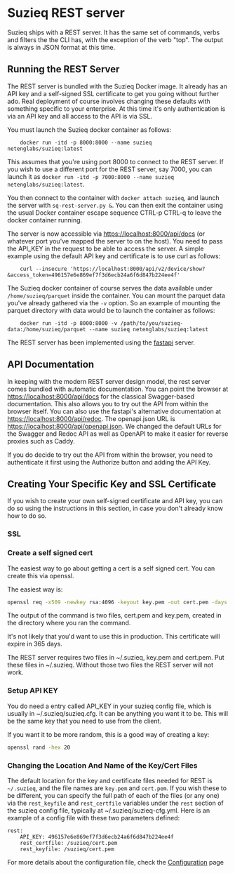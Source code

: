 # Suzieq REST server

Suzieq ships with a REST server. It has the same set of commands, verbs and filters the the CLI has, with the exception of the verb "top". The output is always in JSON format at this time.

## Running the REST Server

The REST server is bundled with the Suzieq Docker image. It already has an API key and a self-signed SSL certificate to get you going without further ado. Real deployment of course involves changing these defaults with something specific to your enterprise. At this time it's only authentication
is via an API key and all access to the API is via SSL.

You must launch the Suzieq docker container as follows:
```
    docker run -itd -p 8000:8000 --name suzieq netenglabs/suzieq:latest
```
This assumes that you're using port 8000 to connect to the REST server. If you wish to use a different port for the REST server, say 7000, you can launch it as ```docker run -itd -p 7000:8000 --name suzieq netenglabs/suzieq:latest```.

You then connect to the container with ```docker attach suzieq```, and launch the server with ```sq-rest-server.py &```. You can then exit the container using the usual Docker container escape sequence CTRL-p CTRL-q to leave the docker container running.

The server is now accessible via [https://localhost:8000/api/docs](https://localhost:8000/api/docs) (or whatever port you've mapped the server to on the host). You need to pass the API_KEY in the request to be able to access the server. A simple example using the default API key and certificate is to use curl as follows:
```
    curl --insecure 'https://localhost:8000/api/v2/device/show?&access_token=496157e6e869ef7f3d6ecb24a6f6d847b224ee4f'
```

The Suzieq docker container of course serves the data available under `/home/suzieq/parquet` inside the container. You can mount the parquet data you've already gathered via the `-v` option. So an example of mounting the parquet directory with data would be to launch the container as follows:
```
    docker run -itd -p 8000:8000 -v /path/to/you/suzieq-data:/home/suzieq/parquet --name suzieq netenglabs/suzieq:latest
```

The REST server has been implemented using the [fastapi](https://fastapi.tiangolo.com/) server.

## API Documentation

In keeping with the modern REST server design model, the rest server comes bundled with automatic documentation. You can point the browser at [https://localhost:8000/api/docs](https://localhost:8000/api/docs) for the classical Swagger-based documentation. This also allows you to try out the API from within the browser itself. You can also use the fastapi's alternative documentation at [https://localhost:8000/api/redoc](https://localhost:8000/api/redoc). The openapi.json URL is [https://localhost:8000/api/openapi.json](https://localhost:8000/api/openapi.json). We changed the default URLs for the Swagger and Redoc API as well as OpenAPI to make it easier for reverse proxies such as Caddy.

If you do decide to try out the API from within the browser, you need to authenticate it first using the Authorize button and adding the API Key.

## Creating Your Specific Key and SSL Certificate

If you wish to create your own self-signed certificate and API key, you can do so using the instructions in this section, in case you don't already know how to do so.

### SSL

### Create a self signed cert

The easiest way to go about getting a cert is a self signed cert. You can create this
via openssl.

The easiest way is:

``` bash
openssl req -x509 -newkey rsa:4096 -keyout key.pem -out cert.pem -days 365 -nodes
```
The output of the command is two files, cert.pem and key.pem, created in the directory where you ran the command.

It's not likely that you'd want to use this in production. This certificate will expire in 365 days.

The REST server requires two files in ~/.suzieq, key.pem and cert.pem. Put these files in ~/.suzieq. Without those two files the REST server will not work.

### Setup API KEY

You do need a entry called API_KEY in your suzieq config file, which is usually in ~/.suzieq/suzieq.cfg.
It can be anything you want it to be. This will be the same key that you need to use from the client.

If you want it to be more random, this is a good way of creating a key:

``` bash
openssl rand -hex 20
```

### Changing the Location And Name of the Key/Cert Files

The default location for the key and certificate files needed for REST is `~/.suzieq`, and the file names are `key.pem` and `cert.pem`. If you wish these to be different, you can specify the full path of each of the files (or any one) via the ```rest_keyfile``` and ```rest_certfile``` variables under the `rest` section of the suzieq config file, typically at ~/.suzieq/suzieq-cfg.yml. Here is an example of a config file with these two parameters defined:

```
rest:
    API_KEY: 496157e6e869ef7f3d6ecb24a6f6d847b224ee4f
    rest_certfile: /suzieq/cert.pem
    rest_keyfile: /suzieq/cert.pem
```
For more details about the configuration file, check the [Configuration](config_file.md) page
